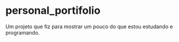 # personal_portifolio
Um projeto que fiz para mostrar um pouco do que estou estudando e programando.
